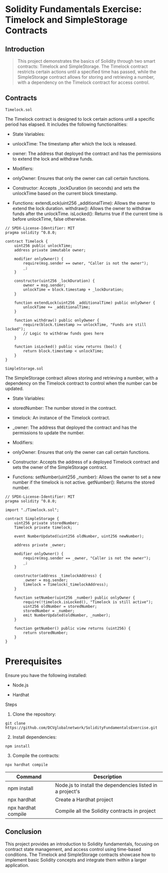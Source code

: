 # Solidity Fundamentals Exercise: Timelock and SimpleStorage Contracts

## Introduction

> This project demonstrates the basics of Solidity through two smart contracts: Timelock and SimpleStorage. The Timelock contract restricts certain actions until a specified time has passed, while the SimpleStorage contract allows for storing and retrieving a number, with a dependency on the Timelock contract for access control.

## Contracts
`Timelock.sol`

The Timelock contract is designed to lock certain actions until a specific period has elapsed. It includes the following functionalities:

+ State Variables:

+ unlockTime: The timestamp after which the lock is released.

+ owner: The address that deployed the contract and has the permissions to extend the lock and withdraw funds.

+ Modifiers:
+ onlyOwner: Ensures that only the owner can call certain functions.

+ Constructor:
Accepts _lockDuration (in seconds) and sets the unlockTime based on the current block timestamp.

+ Functions:
extendLock(uint256 _additionalTime): Allows the owner to extend the lock duration.
withdraw(): Allows the owner to withdraw funds after the unlockTime.
isLocked(): Returns true if the current time is before unlockTime, false otherwise.

```shell
// SPDX-License-Identifier: MIT
pragma solidity ^0.8.0;

contract Timelock {
    uint256 public unlockTime;
    address private immutable owner;

    modifier onlyOwner() {
        require(msg.sender == owner, "Caller is not the owner");
        _;
    }

    constructor(uint256 _lockDuration) {
        owner = msg.sender;
        unlockTime = block.timestamp + _lockDuration;
    }

    function extendLock(uint256 _additionalTime) public onlyOwner {
        unlockTime += _additionalTime;
    }

    function withdraw() public onlyOwner {
        require(block.timestamp >= unlockTime, "Funds are still locked");
        // Logic to withdraw funds goes here
    }

    function isLocked() public view returns (bool) {
        return block.timestamp < unlockTime;
    }
}
```

`SimpleStorage.sol`

The SimpleStorage contract allows storing and retrieving a number, with a dependency on the Timelock contract to control when the number can be updated.

+ State Variables:
  
+ storedNumber: The number stored in the contract.
  
+ timelock: An instance of the Timelock contract.
  
+ _owner: The address that deployed the contract and has the permissions to update the number.
+ Modifiers:
+ onlyOwner: Ensures that only the owner can call certain functions.
+ Constructor:
Accepts the address of a deployed Timelock contract and sets the owner of the SimpleStorage contract.
+ Functions:
setNumber(uint256 _number): Allows the owner to set a new number if the timelock is not active.
getNumber(): Returns the stored number.

```shell
// SPDX-License-Identifier: MIT
pragma solidity ^0.8.0;

import "./Timelock.sol";

contract SimpleStorage {
    uint256 private storedNumber;
    Timelock private timelock;

    event NumberUpdated(uint256 oldNumber, uint256 newNumber);

    address private _owner;

    modifier onlyOwner() {
        require(msg.sender == _owner, "Caller is not the owner");
        _;
    }

    constructor(address _timelockAddress) {
        _owner = msg.sender;
        timelock = Timelock(_timelockAddress);
    }

    function setNumber(uint256 _number) public onlyOwner {
        require(!timelock.isLocked(), "Timelock is still active");
        uint256 oldNumber = storedNumber;
        storedNumber = _number;
        emit NumberUpdated(oldNumber, _number);
    }

    function getNumber() public view returns (uint256) {
        return storedNumber;
    }
}
```
# Prerequisites
Ensure you have the following installed:

+ Node.js
  
+ Hardhat

Steps
1. Clone the repository:
```shell
git clone https://github.com/DCVglobalnetwork/SolidityFundamentalsExercise.git
```
2. Install dependencies:

```shell
npm install

```
3. Compile the contracts:
   
```shell
npx hardhat compile

```

| Command | Description |
| --- | --- |
| npm install | Node.js to install the dependencies listed in a project's |
| npx hardhat | Create a Hardhat project|
| npx hardhat compile | Compile all the Solidity contracts in project |

## Conclusion
This project provides an introduction to Solidity fundamentals, focusing on contract state management, and access control using time-based conditions.
The Timelock and SimpleStorage contracts showcase how to implement basic Solidity concepts and integrate them within a larger application.


